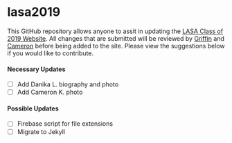 # lasa2019

This GitHub repository allows anyone to assit in updating the [LASA Class of 2019 Website](https://lasa2019.com). All changes that are submitted will be reviewed by [Griffin](https://twitter.com/griffincdvs) and [Cameron](https://twitter.com/cmk256) before being added to the site. Please view the suggestions below if you would like to contribute.

#### Necessary Updates
- [ ] Add Danika L. biography and photo
- [ ] Add Cameron K. photo

#### Possible Updates
- [ ] Firebase script for file extensions
- [ ] Migrate to Jekyll
